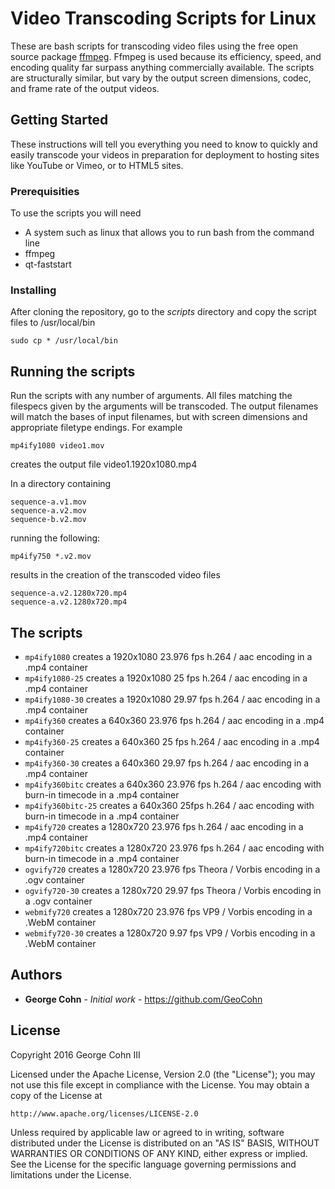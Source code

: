 # Video Transcoding Scripts for Linux

These are bash scripts for transcoding video files using the free open source package [ffmpeg](https://ffmpeg.org/). Ffmpeg is used because its efficiency, speed, and encoding quality far surpass anything commercially available. The scripts are structurally similar, but vary by the output screen dimensions, codec, and frame rate of the output videos.

## Getting Started

These instructions will tell you everything you need to know to quickly and easily transcode your videos in preparation for deployment to hosting sites like YouTube or Vimeo, or to HTML5 sites.

### Prerequisities

To use the scripts you will need
* A system such as linux that allows you to run bash from the command line
* ffmpeg
* qt-faststart

### Installing

After cloning the repository, go to the _scripts_ directory and copy the script files to /usr/local/bin

```
sudo cp * /usr/local/bin
```

## Running the scripts

Run the scripts with any number of arguments. All files matching the filespecs given by the arguments will be transcoded. The output filenames will match the bases of input filenames, but with screen dimensions and appropriate filetype endings. For example
 
```
mp4ify1080 video1.mov
```
creates the output file video1.1920x1080.mp4

In a directory containing
```
sequence-a.v1.mov
sequence-a.v2.mov
sequence-b.v2.mov
```

running the following:
```
mp4ify750 *.v2.mov
```
results in the creation of the transcoded video files
```
sequence-a.v2.1280x720.mp4
sequence-a.v2.1280x720.mp4
```

## The scripts

- `mp4ify1080` creates a 1920x1080 23.976 fps h.264 / aac encoding in a .mp4 container
- `mp4ify1080-25` creates a 1920x1080 25 fps h.264 / aac encoding in a .mp4 container
- `mp4ify1080-30` creates a 1920x1080 29.97 fps h.264 / aac encoding in a .mp4 container
- `mp4ify360` creates a 640x360 23.976 fps h.264 / aac encoding in a .mp4 container
- `mp4ify360-25` creates a 640x360 25 fps h.264 / aac encoding in a .mp4 container
- `mp4ify360-30` creates a 640x360 29.97 fps h.264 / aac encoding in a .mp4 container
- `mp4ify360bitc` creates a 640x360 23.976 fps h.264 / aac encoding with burn-in timecode in a .mp4 container
- `mp4ify360bitc-25` creates a 640x360 25fps h.264 / aac encoding with burn-in timecode in a .mp4 container
- `mp4ify720` creates a 1280x720 23.976 fps h.264 / aac encoding in a .mp4 container
- `mp4ify720bitc` creates a 1280x720 23.976 fps h.264 / aac encoding with burn-in timecode in a .mp4 container
- `ogvify720` creates a 1280x720 23.976 fps Theora / Vorbis encoding in a .ogv container
- `ogvify720-30` creates a 1280x720 29.97 fps Theora / Vorbis encoding in a .ogv container
- `webmify720` creates a 1280x720 23.976 fps VP9 / Vorbis encoding in a .WebM container
- `webmify720-30` creates a 1280x720 9.97 fps VP9 / Vorbis encoding in a .WebM container

## Authors

* **George Cohn** - *Initial work* - https://github.com/GeoCohn

## License

Copyright 2016 George Cohn III

Licensed under the Apache License, Version 2.0 (the "License");
you may not use this file except in compliance with the License.
You may obtain a copy of the License at

    http://www.apache.org/licenses/LICENSE-2.0

Unless required by applicable law or agreed to in writing, software
distributed under the License is distributed on an "AS IS" BASIS,
WITHOUT WARRANTIES OR CONDITIONS OF ANY KIND, either express or implied.
See the License for the specific language governing permissions and
limitations under the License.

